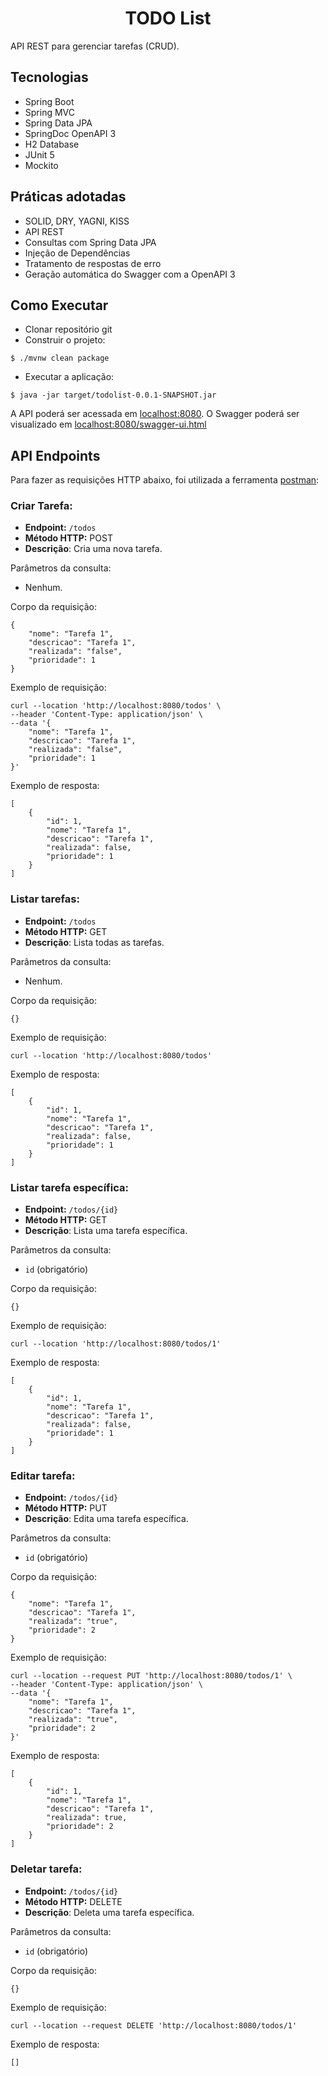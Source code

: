 <h1 align="center">
  TODO List
</h1>


API REST para gerenciar tarefas (CRUD).

## Tecnologias
 
- Spring Boot
- Spring MVC
- Spring Data JPA
- SpringDoc OpenAPI 3
- H2 Database
- JUnit 5
- Mockito

## Práticas adotadas

- SOLID, DRY, YAGNI, KISS
- API REST
- Consultas com Spring Data JPA
- Injeção de Dependências
- Tratamento de respostas de erro
- Geração automática do Swagger com a OpenAPI 3

## Como Executar

- Clonar repositório git
- Construir o projeto:
```
$ ./mvnw clean package
```
- Executar a aplicação:
```
$ java -jar target/todolist-0.0.1-SNAPSHOT.jar
```

A API poderá ser acessada em [localhost:8080](http://localhost:8080).
O Swagger poderá ser visualizado em [localhost:8080/swagger-ui.html](http://localhost:8080/swagger-ui.html)

## API Endpoints

Para fazer as requisições HTTP abaixo, foi utilizada a ferramenta [postman](https://www.postman.com/):

### Criar Tarefa:
- **Endpoint:** `/todos`
- **Método HTTP:** POST
- **Descrição**: Cria uma nova tarefa.

Parâmetros da consulta:
- Nenhum.

Corpo da requisição:
```
{
    "nome": "Tarefa 1",
    "descricao": "Tarefa 1",
    "realizada": "false",
    "prioridade": 1
}
```

Exemplo de requisição: 
```
curl --location 'http://localhost:8080/todos' \
--header 'Content-Type: application/json' \
--data '{
    "nome": "Tarefa 1",
    "descricao": "Tarefa 1",
    "realizada": "false",
    "prioridade": 1
}'
```

Exemplo de resposta:
```
[
    {
        "id": 1,
        "nome": "Tarefa 1",
        "descricao": "Tarefa 1",
        "realizada": false,
        "prioridade": 1
    }
]
```

### Listar tarefas:
- **Endpoint:** `/todos`
- **Método HTTP:** GET
- **Descrição**: Lista todas as tarefas.

Parâmetros da consulta:
- Nenhum.

Corpo da requisição:
```
{}
```

Exemplo de requisição: 
```
curl --location 'http://localhost:8080/todos'
```

Exemplo de resposta:
```
[
    {
        "id": 1,
        "nome": "Tarefa 1",
        "descricao": "Tarefa 1",
        "realizada": false,
        "prioridade": 1
    }
]
```

### Listar tarefa específica:
- **Endpoint:** `/todos/{id}`
- **Método HTTP:** GET
- **Descrição**: Lista uma tarefa específica.

Parâmetros da consulta:
- `id` (obrigatório)

Corpo da requisição:
```
{}
```

Exemplo de requisição: 
```
curl --location 'http://localhost:8080/todos/1'
```

Exemplo de resposta:
```
[
    {
        "id": 1,
        "nome": "Tarefa 1",
        "descricao": "Tarefa 1",
        "realizada": false,
        "prioridade": 1
    }
]
```

### Editar tarefa:
- **Endpoint:** `/todos/{id}`
- **Método HTTP:** PUT
- **Descrição**: Edita uma tarefa específica.

Parâmetros da consulta:
- `id` (obrigatório)

Corpo da requisição:
```
{
    "nome": "Tarefa 1",
    "descricao": "Tarefa 1",
    "realizada": "true",
    "prioridade": 2
}
```

Exemplo de requisição: 
```
curl --location --request PUT 'http://localhost:8080/todos/1' \
--header 'Content-Type: application/json' \
--data '{
    "nome": "Tarefa 1",
    "descricao": "Tarefa 1",
    "realizada": "true",
    "prioridade": 2
}'
```

Exemplo de resposta:
```
[
    {
        "id": 1,
        "nome": "Tarefa 1",
        "descricao": "Tarefa 1",
        "realizada": true,
        "prioridade": 2
    }
]
```
### Deletar tarefa:
- **Endpoint:** `/todos/{id}`
- **Método HTTP:** DELETE
- **Descrição**: Deleta uma tarefa específica.

Parâmetros da consulta:
- `id` (obrigatório)

Corpo da requisição:
```
{}
```

Exemplo de requisição: 
```
curl --location --request DELETE 'http://localhost:8080/todos/1'
```

Exemplo de resposta:
```
[]
```